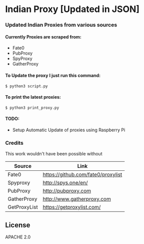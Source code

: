 # Indian Proxy [Updated in JSON]

### Updated Indian Proxies from various sources

#### Currently Proxies are scraped from:
  - Fate0
  - PubProxy
  - SpyProxy
  - GatherProxy


#### To Update the proxy I just run this command:

```
$ python3 script.py
```

#### To print the latest proxies:

```
$ python3 print_proxy.py
```

#### TODO:
 - Setup Automatic Update of proxies using Raspberry Pi
### Credits

This work wouldn't have been possible without

| Source | Link |
| ------ | ------ |
| Fate0 | https://github.com/fate0/proxylist |
| Spyproxy | http://spys.one/en/ |
| PubProxy | http://pubproxy.com |
| GatherProxy | http://www.gatherproxy.com |
| GetProxyList | https://getproxylist.com/ |



License
----

APACHE 2.0
